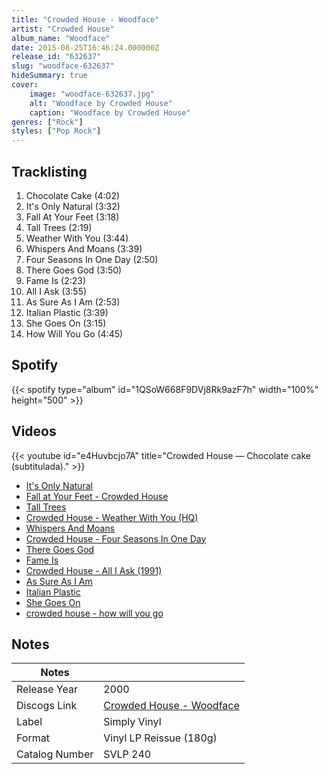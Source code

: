 ```yaml
---
title: "Crowded House - Woodface"
artist: "Crowded House"
album_name: "Woodface"
date: 2015-08-25T16:46:24.000000Z
release_id: "632637"
slug: "woodface-632637"
hideSummary: true
cover:
    image: "woodface-632637.jpg"
    alt: "Woodface by Crowded House"
    caption: "Woodface by Crowded House"
genres: ["Rock"]
styles: ["Pop Rock"]
---
```


## Tracklisting
1. Chocolate Cake (4:02)
2. It's Only Natural (3:32)
3. Fall At Your Feet (3:18)
4. Tall Trees (2:19)
5. Weather With You (3:44)
6. Whispers And Moans (3:39)
7. Four Seasons In One Day (2:50)
8. There Goes God (3:50)
9. Fame Is (2:23)
10. All I Ask (3:55)
11. As Sure As I Am (2:53)
12. Italian Plastic (3:39)
13. She Goes On (3:15)
14. How Will You Go (4:45)


## Spotify
{{< spotify type="album" id="1QSoW668F9DVj8Rk9azF7h" width="100%" height="500" >}}



## Videos
{{< youtube id="e4Huvbcjo7A" title="Crowded House — Chocolate cake (subtitulada)." >}}
- [It's Only Natural](https://www.youtube.com/watch?v=r1mni1H2_SU)
- [Fall at Your Feet - Crowded House](https://www.youtube.com/watch?v=9XLEDZO9kCQ)
- [Tall Trees](https://www.youtube.com/watch?v=1FoPfNku9sY)
- [Crowded House - Weather With You (HQ)](https://www.youtube.com/watch?v=BjDknXaEP9A)
- [Whispers And Moans](https://www.youtube.com/watch?v=CY9kS7d6O_0)
- [Crowded House - Four Seasons In One Day](https://www.youtube.com/watch?v=si3dBlNdifE)
- [There Goes God](https://www.youtube.com/watch?v=sMMRryOYeGY)
- [Fame Is](https://www.youtube.com/watch?v=1jWjXLejcnI)
- [Crowded House - All I Ask (1991)](https://www.youtube.com/watch?v=-nUk45bj_8g)
- [As Sure As I Am](https://www.youtube.com/watch?v=EzrQgTJa6qU)
- [Italian Plastic](https://www.youtube.com/watch?v=me0Ap2I_j8E)
- [She Goes On](https://www.youtube.com/watch?v=Kar6Q_Yr65c)
- [crowded house - how will you go](https://www.youtube.com/watch?v=8IoT0Zj3bU8)

## Notes
| Notes          |             |
| ---------------| ----------- |
| Release Year   | 2000 |
| Discogs Link   | [Crowded House - Woodface](https://www.discogs.com/release/632637-Crowded-House-Woodface) |
| Label          | Simply Vinyl |
| Format         | Vinyl LP Reissue (180g) |
| Catalog Number | SVLP 240 |
